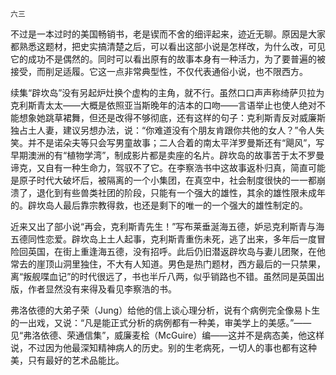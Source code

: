     六三 

   不过是一本过时的美国畅销书，老是锲而不舍的细评起来，迹近无聊。原因是大家都熟悉这题材，把史实搞清楚之后，可以看出这部小说是怎样改，为什么改，可见它的成功不是偶然的。同时可以看出原有的故事本身有一种活力，为了要普遍的被接受，而削足适履。它这一点非常典型性，不仅代表通俗小说，也不限西方。

   续集“辟坎岛”没有另起炉灶换个虚构的主角，就不行。虽然口口声声称绮萨贝拉为克利斯青太太——大概是依照亚当斯晚年的洁本的口吻——言语举止也使人绝对不能想象她跳草裙舞，但还是改得不够彻底，还有这样的句子：克利斯青反对威廉斯独占土人妻，建议另想办法，说：“你难道没有个朋友肯跟你共他的女人？”令人失笑。并不是诺朵夫等只会写男童故事；二人合着的南太平洋罗曼斯还有“飓风”，写早期澳洲的有“植物学湾”，制成影片都是卖座的名片。辟坎岛的故事苦于太不罗曼谛克，又自有一种生命力，驾驭不了它。在李察浩书中这故事返朴归真，简直可能是原子时代大破坏后，被隔离的一个小集团，在真空中，社会制度很快的一一都崩溃了，退化到有些兽类社团的阶段，只能有一个强大的雄性，其余的雄性限未成年的。辟坎岛人最后靠宗教得救，也还是剩下的唯一的一个强大的雄性制定的。

   近来又出了部小说“再会，克利斯青先生！”写布莱垂涎海五德，妒忌克利斯青与海五德同性恋爱。辟坎岛上土人起事，克利斯青重伤未死，逃了出来，多年后一度冒险回英国，在街上重逢海五德，没有招呼。此后仍旧潜返辟坎岛与妻儿团聚，在他常去的崖顶山洞里独住，不大有人知道。男色是热门题材，西方最后的一只禁果，离“叛舰喋血记”的时代很远了，书也半斤八两，似乎销路也不错。虽然同是英国出版，作者显然没有来得及看见李察浩的书。

   弗洛依德的大弟子荣（Jung）给他的信上谈心理分析，说有个病例完全像易卜生的一出戏，又说：“凡是能正式分析的病例都有一种美，审美学上的美感。”——见“弗洛依德、荣通信集”，威廉麦桧（McGuire）编——这并不是病态美，他这样说，不过因为他最深知精神病人的历史。别的生老病死，一切人的事也都有这种美，只有最好的艺术品能比。

